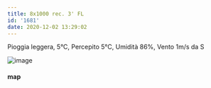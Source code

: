 ```yaml
---
title: 8x1000 rec. 3' FL
id: '1681'
date: 2020-12-02 13:29:02
---
```


Pioggia leggera, 5°C, Percepito 5°C, Umidità 86%, Vento 1m/s da S

![image](/images/2021/08/20201202-activity-map.png)

#### map